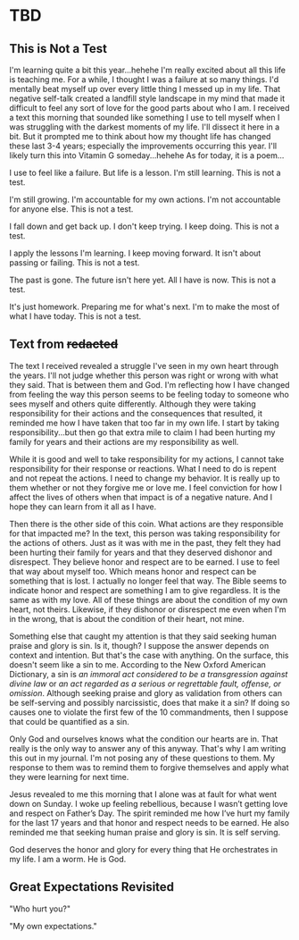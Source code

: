 # TBD

## This is Not a Test

I'm learning quite a bit this year...hehehe I'm really excited about all this life is teaching me. For a while, I thought I was a failure at so many things. I'd mentally beat myself up over every little thing I messed up in my life. That negative self-talk created a landfill style landscape in my mind that made it difficult to feel any sort of love for the good parts about who I am. I received a text this morning that sounded like something I use to tell myself when I was struggling with the darkest moments of my life. I'll dissect it here in a bit. But it prompted me to think about how my thought life has changed these last 3-4 years; especially the improvements occurring this year. I'll likely turn this into Vitamin G someday...hehehe As for today, it is a poem...

I use to feel like a failure.
But life is a lesson.
I'm still learning.
This is not a test.

I'm still growing.
I'm accountable for my own actions.
I'm not accountable for anyone else.
This is not a test.

I fall down and get back up.
I don't keep trying.
I keep doing.
This is not a test.

I apply the lessons I'm learning.
I keep moving forward.
It isn't about passing or failing.
This is not a test.

The past is gone.
The future isn't here yet.
All I have is now.
This is not a test.

It's just homework.
Preparing me for what's next.
I'm to make the most of what I have today.
This is not a test.

## Text from ~~redacted~~

The text I received revealed a struggle I've seen in my own heart through the years. I'll not judge whether this person was right or wrong with what they said. That is between them and God. I'm reflecting how I have changed from feeling the way this person seems to be feeling today to someone who sees myself and others quite differently. Although they were taking responsibility for their actions and the consequences that resulted, it reminded me how I have taken that too far in my own life. I start by taking responsibility...but then go that extra mile to claim I had been hurting my family for years and their actions are my responsibility as well.

While it is good and well to take responsibility for my actions, I cannot take responsibility for their response or reactions. What I need to do is repent and not repeat the actions. I need to change my behavior. It is really up to them whether or not they forgive me or love me. I feel conviction for how I affect the lives of others when that impact is of a negative nature. And I hope they can learn from it all as I have.

Then there is the other side of this coin. What actions are they responsible for that impacted me? In the text, this person was taking responsibility for the actions of others. Just as it was with me in the past, they felt they had been hurting their family for years and that they deserved dishonor and disrespect. They believe honor and respect are to be earned. I use to feel that way about myself too. Which means honor and respect can be something that is lost. I actually no longer feel that way. The Bible seems to indicate honor and respect are something I am to give regardless. It is the same as with my love. All of these things are about the condition of my own heart, not theirs. Likewise, if they dishonor or disrespect me even when I'm in the wrong, that is about the condition of their heart, not mine.

Something else that caught my attention is that they said seeking human praise and glory is sin. Is it, though? I suppose the answer depends on context and intention. But that's the case with anything. On the surface, this doesn't seem like a sin to me. According to the New Oxford American Dictionary, a sin is *an immoral act considered to be a transgression against divine law* or *an act regarded as a serious or regrettable fault, offense, or omission*. Although seeking praise and glory as validation from others can be self-serving and possibly narcissistic, does that make it a sin? If doing so causes one to violate the first few of the 10 commandments, then I suppose that could be quantified as a sin.

Only God and ourselves knows what the condition our hearts are in. That really is the only way to answer any of this anyway. That's why I am writing this out in my journal. I'm not posing any of these questions to them. My response to them was to remind them to forgive themselves and apply what they were learning for next time.

Jesus revealed to me this morning that I alone was at fault for what went down on Sunday. I woke up feeling rebellious, because I wasn’t getting love and respect on Father’s Day. The spirit reminded me how I’ve hurt my family for the last 17 years and that honor and respect needs to be earned. He also reminded me that seeking human praise and glory is sin. It is self serving. 

God deserves the honor and glory for every thing that He orchestrates in my life. I am a worm. He is God.

## Great Expectations Revisited

"Who hurt you?"

"My own expectations."